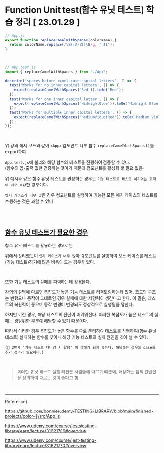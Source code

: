 # Function Unit test(함수 유닛 테스트) 학습 정리 [ 23.01.29 ]


```javascript
// App.js
export function replaceCamelWithSpaces(colorName) {
  return colorName.replace(/\B([A-Z])\B/g, " $1");
}
```

<br/>


```javascript
// App.test.js
import { replaceCamelWithSpaces } from "./App";

describe('spaces before camel-case capital letters', () => {
  test('Works for no inner capital letters', () => {
    expect(replaceCamelWithSpaces('Red')).toBe('Red');
  });
  test('Works for one inner capital letter', () => {
    expect(replaceCamelWithSpaces('MidnightBlue')).toBe('Midnight Blue');
  });
  test('Works for multiple inner capital letters', () => {
    expect(replaceCamelWithSpaces('MediumVioletRed')).toBe('Medium Violet Red');
  });
});
```

<br/>

위 강의 에시 코드와 같이 `<App>` 컴포넌트 내부 함수 `replaceCamelWithSpaces()`를 export하여 

`App.test.js`에 불러와 해당 함수의 테스트를 진행하여 검증할 수 있다.  
(함수의 입-출력 값만 검증하는 것이기 때문에 컴포넌트를 활성화 할 필요 없음)
<br/>


위 예시와 같은 함수 유닛 테스트를 권장하는 경우는 `기능 테스트로 테스트 하기에는 로직이 너무 복잡`한 경우이다. 

`엣지 케이스가 너무 많`은 경우 컴포넌트를 실행하여 가능한 모든 에지 케이스의 테스트를 수행하는 것은 과할 수 있다


<br/>
<br/>


## [함수 유닛 테스트가 필요한 경우](https://www.udemy.com/course/jest-testing-library/learn/lecture/31621720#overview)

함수 유닛 테스트를 활용하는 경우로는 

위에서 정리했듯이 `엣지 케이스가 너무 많`아 컴포넌트를  실행하여 모든 케이스를 테스트(기능 테스트)하기에 많은 비용이 드는 경우가 있다.

<br/>

또한 기능 테스트의 실패를 파악하는데 활용돤다.

강의의 설명에 다르면 복잡도가 높은 기능 테스트를 리팩토링하는데 있어, 코드의 구조는 변했으나 동작이 그대로인 경우 실패에 대한 저항력이 생긴다고 한다.
이 말은, 테스트의 복원력이 좋으며 동작 변경이 변경되도 정상적으로 실행됨을 말한다.

하지만 이런 경우, 해당 테스트의 진단이 어려워진다.
이러한 복잡도가 높은 테스트의 실패는 광범위한 부분에 해당할 수 있기 때문이다.

따라서 이러한 경우 복잡도가 높은 함수를 따로 분리하여 테스트를 진행하여(함수 유닛 테스트) 실패하는 함수를 찾아내 해당 기능 테스트의 실패 원인을 찾아 낼 수 있다.

`(🧐 2번쨰 "기능 테스트 디버깅 시 활용" 이 이해가 되지 않는다. 해당하는 경우의 case를 추가 정리가 필요하다.)`




<br/>

>이러한 유닛 테스트 실행 의견은 사람들에 다르기 떄문에, 해당하는 팀의 컨벤션을 정의하여 따르는 것이 좋다고 함.




<br/>


------ 

Reference)<br/>

https://github.com/bonnie/udemy-TESTING-LIBRARY/blob/main/finished-projects/color-/src/App.js<br/>


https://www.udemy.com/course/jeststesting-library/learn/lecture/31621706#overview <br/>


https://www.udemy.com/course/jest-testing-library/learn/lecture/31621720#overview<br/>
